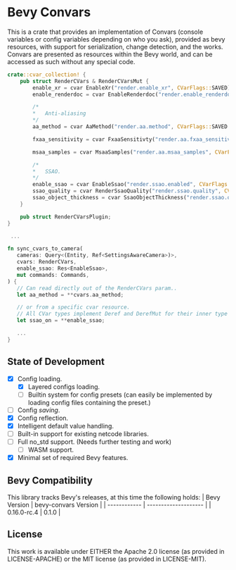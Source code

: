 # Bevy Convars
This is a crate that provides an implementation of Convars (console variables or config variables depending on who you ask), provided as bevy resources, with support for serialization, change detection, and the works.
Convars are presented as resources within the Bevy world, and can be accessed as such without any special code.

```rust
crate::cvar_collection! {
    pub struct RenderCVars & RenderCVarsMut {
        enable_xr = cvar EnableXr("render.enable_xr", CVarFlags::SAVED): bool = false,
        enable_renderdoc = cvar EnableRenderdoc("render.enable_renderdoc", CVarFlags::LOCAL): bool = false,

        /*
        *   Anti-aliasing
        */
        aa_method = cvar AaMethod("render.aa.method", CVarFlags::SAVED | CVarFlags::RUNTIME): AntialiasMethod = AntialiasMethod::Fxaa,

        fxaa_sensitivity = cvar FxaaSensitivty("render.aa.fxaa_sensitivity", CVarFlags::SAVED | CVarFlags::RUNTIME): FxaaSensitivity = FxaaSensitivity::Medium,

        msaa_samples = cvar MsaaSamples("render.aa.msaa_samples", CVarFlags::SAVED | CVarFlags::RUNTIME): MsaaSamplingConfig = MsaaSamplingConfig::Msaa4,

        /*
        *   SSAO.
        */
        enable_ssao = cvar EnableSsao("render.ssao.enabled", CVarFlags::SAVED | CVarFlags::RUNTIME): bool = true,
        ssao_quality = cvar RenderSsaoQuality("render.ssao.quality", CVarFlags::SAVED | CVarFlags::RUNTIME): SsaoQuality = SsaoQuality::High,
        ssao_object_thickness = cvar SsaoObjectThickness("render.ssao.object_thickness", CVarFlags::SAVED | CVarFlags::RUNTIME): f32 = 0.25
    }

    pub struct RenderCVarsPlugin;
}

 ...

fn sync_cvars_to_camera(
   cameras: Query<(Entity, Ref<SettingsAwareCamera>)>,
   cvars: RenderCVars,
   enable_ssao: Res<EnableSsao>,
   mut commands: Commands,
) {
   // Can read directly out of the RenderCVars param..
   let aa_method = **cvars.aa_method;

   // or from a specific cvar resource.
   // All CVar types implement Deref and DerefMut for their inner type to make them easy to unpack and modify.
   let ssao_on = **enable_ssao;

   ...
}
```

## State of Development
- [x] Config loading.
  - [x] Layered configs loading.
  - [ ] Builtin system for config presets (can easily be implemented by loading config files containing the preset.)
- [ ] Config *saving*.
- [x] Config reflection.
- [x] Intelligent default value handling.
- [ ] Built-in support for existing netcode libraries.
- [ ] Full no_std support. (Needs further testing and work)
  - [ ] WASM support.
- [x] Minimal set of required Bevy features.

## Bevy Compatibility
This library tracks Bevy's releases, at this time the following holds:
| Bevy Version | bevy-convars Version |
| ------------ | -------------------- |
| 0.16.0-rc.4  | 0.1.0                |

## License
This work is available under EITHER the Apache 2.0 license (as provided in LICENSE-APACHE) or the MIT license (as provided in LICENSE-MIT).